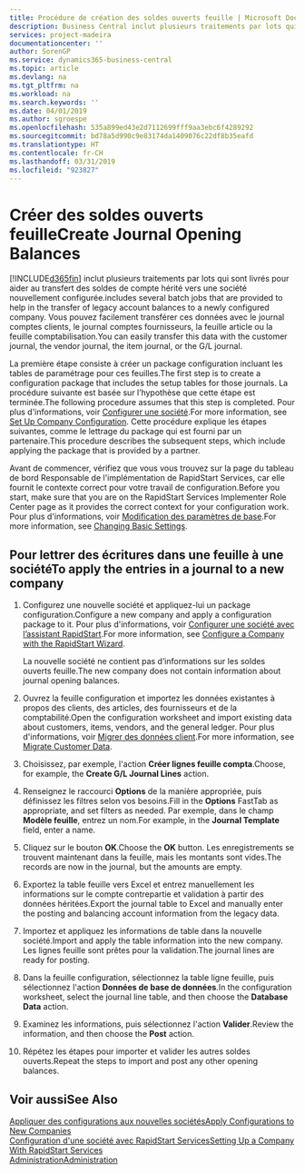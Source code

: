 ```yaml
---
title: Procédure de création des soldes ouverts feuille | Microsoft Docs
description: Business Central inclut plusieurs traitements par lots qui sont livrés pour aider au transfert des soldes de compte hérité vers une société nouvellement configurée. Vous pouvez facilement transférer ces données avec des validations de feuille.
services: project-madeira
documentationcenter: ''
author: SorenGP
ms.service: dynamics365-business-central
ms.topic: article
ms.devlang: na
ms.tgt_pltfrm: na
ms.workload: na
ms.search.keywords: ''
ms.date: 04/01/2019
ms.author: sgroespe
ms.openlocfilehash: 535a899ed43e2d7112699fff9aa3ebc6f4289292
ms.sourcegitcommit: bd78a5d990c9e83174da1409076c22df8b35eafd
ms.translationtype: HT
ms.contentlocale: fr-CH
ms.lasthandoff: 03/31/2019
ms.locfileid: "923827"
---
```

# <a name="create-journal-opening-balances"></a><span data-ttu-id="79c63-104">Créer des soldes ouverts feuille</span><span class="sxs-lookup"><span data-stu-id="79c63-104">Create Journal Opening Balances</span></span>
[!INCLUDE[d365fin](includes/d365fin_md.md)] <span data-ttu-id="79c63-105">inclut plusieurs traitements par lots qui sont livrés pour aider au transfert des soldes de compte hérité vers une société nouvellement configurée.</span><span class="sxs-lookup"><span data-stu-id="79c63-105">includes several batch jobs that are provided to help in the transfer of legacy account balances to a newly configured company.</span></span> <span data-ttu-id="79c63-106">Vous pouvez facilement transférer ces données avec le journal comptes clients, le journal comptes fournisseurs, la feuille article ou la feuille comptabilisation.</span><span class="sxs-lookup"><span data-stu-id="79c63-106">You can easily transfer this data with the customer journal, the vendor journal, the item journal, or the G/L journal.</span></span>

<span data-ttu-id="79c63-107">La première étape consiste à créer un package configuration incluant les tables de paramétrage pour ces feuilles.</span><span class="sxs-lookup"><span data-stu-id="79c63-107">The first step is to create a configuration package that includes the setup tables for those journals.</span></span> <span data-ttu-id="79c63-108">La procédure suivante est basée sur l’hypothèse que cette étape est terminée.</span><span class="sxs-lookup"><span data-stu-id="79c63-108">The following procedure assumes that this step is completed.</span></span> <span data-ttu-id="79c63-109">Pour plus d'informations, voir [Configurer une société](admin-set-up-company-configuration.md).</span><span class="sxs-lookup"><span data-stu-id="79c63-109">For more information, see [Set Up Company Configuration](admin-set-up-company-configuration.md).</span></span> <span data-ttu-id="79c63-110">Cette procédure explique les étapes suivantes, comme le lettrage du package qui est fourni par un partenaire.</span><span class="sxs-lookup"><span data-stu-id="79c63-110">This procedure describes the subsequent steps, which include applying the package that is provided by a partner.</span></span>  

<span data-ttu-id="79c63-111">Avant de commencer, vérifiez que vous vous trouvez sur la page du tableau de bord Responsable de l'implémentation de RapidStart Services, car elle fournit le contexte correct pour votre travail de configuration.</span><span class="sxs-lookup"><span data-stu-id="79c63-111">Before you start, make sure that you are on the RapidStart Services Implementer Role Center page as it provides the correct context for your configuration work.</span></span> <span data-ttu-id="79c63-112">Pour plus d'informations, voir [Modification des paramètres de base](ui-change-basic-settings.md).</span><span class="sxs-lookup"><span data-stu-id="79c63-112">For more information, see [Changing Basic Settings](ui-change-basic-settings.md).</span></span>

## <a name="to-apply-the-entries-in-a-journal-to-a-new-company"></a><span data-ttu-id="79c63-113">Pour lettrer des écritures dans une feuille à une société</span><span class="sxs-lookup"><span data-stu-id="79c63-113">To apply the entries in a journal to a new company</span></span>  
1. <span data-ttu-id="79c63-114">Configurez une nouvelle société et appliquez-lui un package configuration.</span><span class="sxs-lookup"><span data-stu-id="79c63-114">Configure a new company and apply a configuration package to it.</span></span> <span data-ttu-id="79c63-115">Pour plus d'informations, voir [Configurer une société avec l’assistant RapidStart](admin-how-to-configure-a-company-with-the-rapidstart-wizard.md).</span><span class="sxs-lookup"><span data-stu-id="79c63-115">For more information, see [Configure a Company with the RapidStart Wizard](admin-how-to-configure-a-company-with-the-rapidstart-wizard.md).</span></span>  

    <span data-ttu-id="79c63-116">La nouvelle société ne contient pas d’informations sur les soldes ouverts feuille.</span><span class="sxs-lookup"><span data-stu-id="79c63-116">The new company does not contain information about journal opening balances.</span></span>  

2. <span data-ttu-id="79c63-117">Ouvrez la feuille configuration et importez les données existantes à propos des clients, des articles, des fournisseurs et de la comptabilité.</span><span class="sxs-lookup"><span data-stu-id="79c63-117">Open the configuration worksheet and import existing data about customers, items, vendors, and the general ledger.</span></span> <span data-ttu-id="79c63-118">Pour plus d'informations, voir [Migrer des données client](admin-migrate-customer-data.md).</span><span class="sxs-lookup"><span data-stu-id="79c63-118">For more information, see [Migrate Customer Data](admin-migrate-customer-data.md).</span></span>  
3. <span data-ttu-id="79c63-119">Choisissez, par exemple, l'action **Créer lignes feuille compta**.</span><span class="sxs-lookup"><span data-stu-id="79c63-119">Choose, for example, the **Create G/L Journal Lines** action.</span></span>  
4. <span data-ttu-id="79c63-120">Renseignez le raccourci **Options** de la manière appropriée, puis définissez les filtres selon vos besoins.</span><span class="sxs-lookup"><span data-stu-id="79c63-120">Fill in the **Options** FastTab as appropriate, and set filters as needed.</span></span> <span data-ttu-id="79c63-121">Par exemple, dans le champ **Modèle feuille**, entrez un nom.</span><span class="sxs-lookup"><span data-stu-id="79c63-121">For example, in the **Journal Template** field, enter a name.</span></span>  
5. <span data-ttu-id="79c63-122">Cliquez sur le bouton **OK**.</span><span class="sxs-lookup"><span data-stu-id="79c63-122">Choose the **OK** button.</span></span> <span data-ttu-id="79c63-123">Les enregistrements se trouvent maintenant dans la feuille, mais les montants sont vides.</span><span class="sxs-lookup"><span data-stu-id="79c63-123">The records are now in the journal, but the amounts are empty.</span></span>  
6. <span data-ttu-id="79c63-124">Exportez la table feuille vers Excel et entrez manuellement les informations sur le compte contrepartie et validation à partir des données héritées.</span><span class="sxs-lookup"><span data-stu-id="79c63-124">Export the journal table to Excel and manually enter the posting and balancing account information from the legacy data.</span></span>
7. <span data-ttu-id="79c63-125">Importez et appliquez les informations de table dans la nouvelle société.</span><span class="sxs-lookup"><span data-stu-id="79c63-125">Import and apply the table information into the new company.</span></span> <span data-ttu-id="79c63-126">Les lignes feuille sont prêtes pour la validation.</span><span class="sxs-lookup"><span data-stu-id="79c63-126">The journal lines are ready for posting.</span></span>  
8. <span data-ttu-id="79c63-127">Dans la feuille configuration, sélectionnez la table ligne feuille, puis sélectionnez l'action **Données de base de données**.</span><span class="sxs-lookup"><span data-stu-id="79c63-127">In the configuration worksheet, select the journal line table, and then choose the **Database Data** action.</span></span>  
9. <span data-ttu-id="79c63-128">Examinez les informations, puis sélectionnez l'action **Valider**.</span><span class="sxs-lookup"><span data-stu-id="79c63-128">Review the information, and then choose the **Post** action.</span></span>  
10. <span data-ttu-id="79c63-129">Répétez les étapes pour importer et valider les autres soldes ouverts.</span><span class="sxs-lookup"><span data-stu-id="79c63-129">Repeat the steps to import and post any other opening balances.</span></span>  

## <a name="see-also"></a><span data-ttu-id="79c63-130">Voir aussi</span><span class="sxs-lookup"><span data-stu-id="79c63-130">See Also</span></span>  
[<span data-ttu-id="79c63-131">Appliquer des configurations aux nouvelles sociétés</span><span class="sxs-lookup"><span data-stu-id="79c63-131">Apply Configurations to New Companies</span></span>](admin-apply-configuration-to-new-companies.md)  
[<span data-ttu-id="79c63-132">Configuration d'une société avec RapidStart Services</span><span class="sxs-lookup"><span data-stu-id="79c63-132">Setting Up a Company With RapidStart Services</span></span>](admin-set-up-a-company-with-rapidstart.md)  
[<span data-ttu-id="79c63-133">Administration</span><span class="sxs-lookup"><span data-stu-id="79c63-133">Administration</span></span>](admin-setup-and-administration.md)
